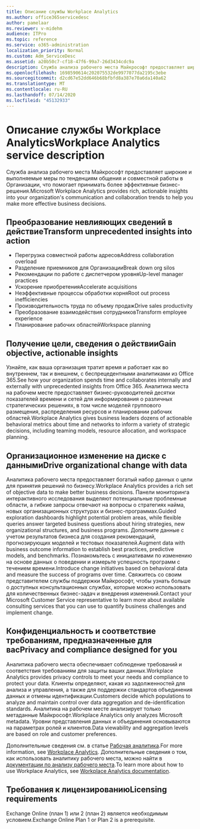 ```yaml
---
title: Описание службы Workplace Analytics
ms.author: office365servicedesc
author: pamelaar
ms.reviewer: v-midehm
audience: ITPro
ms.topic: reference
ms.service: o365-administration
localization_priority: Normal
ms.custom: Adm_ServiceDesc
ms.assetid: a20b50c7-cf18-47f6-99a7-26d3434cdc9a
description: Служба анализа рабочего места Майкрософт предоставляет широкие и выполняемые меры по тенденциям общения и совместной работы в Организации, что помогает принимать более эффективные бизнес-решения.
ms.openlocfilehash: 1698590614c202075532de9977077da2195c3ebe
ms.sourcegitcommit: d2cd67e52dd646b68bfbfd8a387e70a6da140a62
ms.translationtype: MT
ms.contentlocale: ru-RU
ms.lasthandoff: 07/14/2020
ms.locfileid: "45132933"
---
```

# <a name="workplace-analytics-service-description"></a><span data-ttu-id="49040-103">Описание службы Workplace Analytics</span><span class="sxs-lookup"><span data-stu-id="49040-103">Workplace Analytics service description</span></span>

<span data-ttu-id="49040-104">Служба анализа рабочего места Майкрософт предоставляет широкие и выполняемые меры по тенденциям общения и совместной работы в Организации, что помогает принимать более эффективные бизнес-решения.</span><span class="sxs-lookup"><span data-stu-id="49040-104">Microsoft Workplace Analytics provides rich, actionable insights into your organization's communication and collaboration trends to help you make more effective business decisions.</span></span>

## <a name="transform-unprecedented-insights-into-action"></a><span data-ttu-id="49040-105">Преобразование невлияющих сведений в действие</span><span class="sxs-lookup"><span data-stu-id="49040-105">Transform unprecedented insights into action</span></span>

* <span data-ttu-id="49040-106">Перегрузка совместной работы адресов</span><span class="sxs-lookup"><span data-stu-id="49040-106">Address collaboration overload</span></span>
* <span data-ttu-id="49040-107">Разделение приемников для Организации</span><span class="sxs-lookup"><span data-stu-id="49040-107">Break down org silos</span></span>
* <span data-ttu-id="49040-108">Рекомендации по работе с диспетчером уровня</span><span class="sxs-lookup"><span data-stu-id="49040-108">Up-level manager practices</span></span>
* <span data-ttu-id="49040-109">Ускорение приобретения</span><span class="sxs-lookup"><span data-stu-id="49040-109">Accelerate acquisitions</span></span>
* <span data-ttu-id="49040-110">Неэффективные процессы обработки корня</span><span class="sxs-lookup"><span data-stu-id="49040-110">Root out process inefficiencies</span></span>
* <span data-ttu-id="49040-111">Производительность труда по объему продаж</span><span class="sxs-lookup"><span data-stu-id="49040-111">Drive sales productivity</span></span>
* <span data-ttu-id="49040-112">Преобразование взаимодействия сотрудников</span><span class="sxs-lookup"><span data-stu-id="49040-112">Transform employee experience</span></span>
* <span data-ttu-id="49040-113">Планирование рабочих областей</span><span class="sxs-lookup"><span data-stu-id="49040-113">Workspace planning</span></span>

## <a name="gain-objective-actionable-insights"></a><span data-ttu-id="49040-114">Получение цели, сведения о действии</span><span class="sxs-lookup"><span data-stu-id="49040-114">Gain objective, actionable insights</span></span>

<span data-ttu-id="49040-115">Узнайте, как ваша организация тратит время и работает как во внутреннем, так и внешнем, с беспрецедентными аналитиками из Office 365.</span><span class="sxs-lookup"><span data-stu-id="49040-115">See how your organization spends time and collaborates internally and externally with unprecedented insights from Office 365.</span></span> <span data-ttu-id="49040-116">Аналитика места на рабочем месте предоставляет бизнес-руководителей десятки показателей времени и сетей для информирования о различных стратегических решениях, в том числе моделей группового размещения, распределения ресурсов и планировании рабочих областей.</span><span class="sxs-lookup"><span data-stu-id="49040-116">Workplace Analytics gives business leaders dozens of actionable behavioral metrics about time and networks to inform a variety of strategic decisions, including teaming models, resource allocation, and workspace planning.</span></span>

## <a name="drive-organizational-change-with-data"></a><span data-ttu-id="49040-117">Организационное изменение на диске с данными</span><span class="sxs-lookup"><span data-stu-id="49040-117">Drive organizational change with data</span></span>

<span data-ttu-id="49040-118">Аналитика рабочего места предоставляет богатый набор данных о цели для принятия решений по бизнесу.</span><span class="sxs-lookup"><span data-stu-id="49040-118">Workplace Analytics provides a rich set of objective data to make better business decisions.</span></span> <span data-ttu-id="49040-119">Панели мониторинга интерактивного исследования выделяют потенциальные проблемные области, а гибкие запросы отвечают на вопросы о стратегиях найма, новых организационных структурах и бизнес-программах.</span><span class="sxs-lookup"><span data-stu-id="49040-119">Guided exploration dashboards highlight potential problem areas, while flexible queries answer targeted business questions about hiring strategies, new organizational structures, and business programs.</span></span> <span data-ttu-id="49040-120">Дополните данные с учетом результатов бизнеса для создания рекомендаций, прогнозирующих моделей и тестовых показателей.</span><span class="sxs-lookup"><span data-stu-id="49040-120">Augment data with business outcome information to establish best practices, predictive models, and benchmarks.</span></span> <span data-ttu-id="49040-121">Познакомьтесь с инициативами по изменению на основе данных о поведении и измерьте успешность программ с течением времени.</span><span class="sxs-lookup"><span data-stu-id="49040-121">Introduce change initiatives based on behavioral data and measure the success of programs over time.</span></span> <span data-ttu-id="49040-122">Свяжитесь со своим представителем службы поддержки Майкрософт, чтобы узнать больше о доступных консультационных службах, которые можно использовать для количественных бизнес-задач и внедрения изменений.</span><span class="sxs-lookup"><span data-stu-id="49040-122">Contact your Microsoft Customer Service representative to learn more about available consulting services that you can use to quantify business challenges and implement change.</span></span>

## <a name="privacy-and-compliance-designed-for-you"></a><span data-ttu-id="49040-123">Конфиденциальность и соответствие требованиям, предназначенные для вас</span><span class="sxs-lookup"><span data-stu-id="49040-123">Privacy and compliance designed for you</span></span>

<span data-ttu-id="49040-124">Аналитика рабочего места обеспечивает соблюдение требований и соответствия требованиям для защиты ваших данных.</span><span class="sxs-lookup"><span data-stu-id="49040-124">Workplace Analytics provides privacy controls to meet your needs and compliance to protect your data.</span></span> <span data-ttu-id="49040-125">Клиенты определяют, какая из задолженностей для анализа и управления, а также для поддержки стандартов объединения данных и отмены идентификации.</span><span class="sxs-lookup"><span data-stu-id="49040-125">Customers decide which populations to analyze and maintain control over data aggregation and de-identification standards.</span></span> <span data-ttu-id="49040-126">Аналитика на рабочем месте анализирует только метаданные Майкрософт.</span><span class="sxs-lookup"><span data-stu-id="49040-126">Workplace Analytics only analyzes Microsoft metadata.</span></span> <span data-ttu-id="49040-127">Уровни представления данных и объединения основываются на параметрах ролей и клиентов.</span><span class="sxs-lookup"><span data-stu-id="49040-127">Data viewability and aggregation levels are based on role and customer preferences.</span></span>

<span data-ttu-id="49040-128">Дополнительные сведения см. в статье [Рабочая аналитика](https://go.microsoft.com/fwlink/?linkid=852492).</span><span class="sxs-lookup"><span data-stu-id="49040-128">For more information, see [Workplace Analytics](https://go.microsoft.com/fwlink/?linkid=852492).</span></span> <span data-ttu-id="49040-129">Дополнительные сведения о том, как использовать аналитику рабочего места, можно найти в [документации по анализу рабочего места](https://docs.microsoft.com/workplace-analytics/).</span><span class="sxs-lookup"><span data-stu-id="49040-129">To learn more about how to use Workplace Analytics, see [Workplace Analytics documentation](https://docs.microsoft.com/workplace-analytics/).</span></span>
  
## <a name="licensing-requirements"></a><span data-ttu-id="49040-130">Требования к лицензированию</span><span class="sxs-lookup"><span data-stu-id="49040-130">Licensing requirements</span></span>

<span data-ttu-id="49040-131">Exchange Online (план 1) или 2 (план 2) является необходимым условием.</span><span class="sxs-lookup"><span data-stu-id="49040-131">Exchange Online Plan 1 or Plan 2 is a prerequisite.</span></span>
